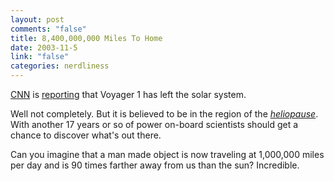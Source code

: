 ```yaml
--- 
layout: post
comments: "false"
title: 8,400,000,000 Miles To Home
date: 2003-11-5
link: "false"
categories: nerdliness
---
```

<a href="http://www.cnn.com">CNN</a> is <a href="http://www.cnn.com/2003/TECH/space/11/05/voyager.solar.boundary.ap/index.html">reporting</a> that Voyager 1 has left the solar system.

Well not completely. But it is believed to be in the region of the <a href="http://en.wikipedia.org/wiki/Heliopause"><i>heliopause</i></a>. With another 17 years or so of power on-board scientists should get a chance to discover what's out there.

Can you imagine that a man made object is now traveling at 1,000,000 miles per day and is 90 times farther away from us than the sun? Incredible.
